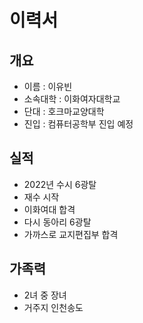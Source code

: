 # 이력서

## 개요
- 이름 : 이유빈
- 소속대학 : 이화여자대학교
- 단대 : 호크마교양대학
- 진입 : 컴퓨터공학부 진입 예정

## 실적
- 2022년 수시 6광탈
- 재수 시작
- 이화여대 합격
- 다시 동아리 6광탈
- 가까스로 교지편집부 합격

## 가족력
 - 2녀 중 장녀
 - 거주지 인천송도
